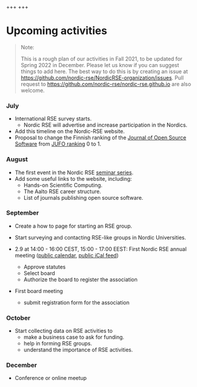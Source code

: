 +++
+++

# Upcoming activities

> Note:
>
> This is a rough plan of our activities in Fall 2021, to be updated
> for Spring 2022 in December. Please let us know if you can suggest things to
> add here. The best way to do this is by creating an issue at
> https://github.com/nordic-rse/NordicRSE-organization/issues.
> Pull request to https://github.com/nordic-rse/nordic-rse.github.io are also
> welcome.
>


### July

- International RSE survey starts.
  - Nordic RSE will advertise and increase participation in the Nordics.
- Add this timeline on the Nordic-RSE website.
- Proposal to change the Finnish ranking of the [Journal of Open Source Software](https://joss.theoj.org/) from [JUFO ranking](https://www.tsv.fi/julkaisufoorumi/haku.php?lang=en) 0 to 1.

### August

- The first event in the Nordic RSE [seminar series](https://nordic-rse.org/events/seminar-series/).
- Add some useful links to the website, including:
  - Hands-on Scientific Computing.
  - The Aalto RSE career structure.
  - List of journals publishing open source software.

### September

- Create a how to page for starting an RSE group.
- Start surveying and contacting RSE-like groups in Nordic Universities.

- 2.9 at 14:00 - 16:00 CEST, 15:00 - 17:00 EEST: First Nordic RSE annual meeting ([public calendar](https://calendar.google.com/calendar/embed?src=8li6hjcjm95g76pgte1p5pi05c%40group.calendar.google.com&ctz=Europe%2FStockholm), [public iCal feed](https://calendar.google.com/calendar/ical/8li6hjcjm95g76pgte1p5pi05c%40group.calendar.google.com/public/basic.ics))
  - Approve statutes
  - Select board
  - Authorize the board to register the association

- First board meeting
  - submit registration form for the association

### October

- Start collecting data on RSE activities to
  - make a business case to ask for funding.
  - help in forming RSE groups.
  - understand the importance of RSE activities.


### December

- Conference or online meetup
